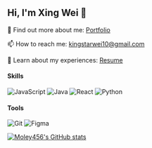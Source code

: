 ## Hi, I'm Xing Wei 👋


👦 Find out more about me: [Portfolio]()

📫 How to reach me: [kingstarwei10@gmail.com](mailto:kingstarwei10@gmail.com)

📄 Learn about my experiences: [Resume]()

#### Skills
![JavaScript](https://img.shields.io/badge/Code-JavaScript-Red/?logo=Javascript)
![Java](https://img.shields.io/badge/Code-Java-Red/?logo=Java) 
![React](https://img.shields.io/badge/Code-React-Red/?logo=React)
![Python](https://img.shields.io/badge/Code-Python-Red/?logo=Python)

#### Tools
![Git](https://img.shields.io/badge/Tools-Git-Red/?logo=Git)
![Figma](https://img.shields.io/badge/Tools-Figma-Red/?logo=Figma)

[![Moley456's GitHub stats](https://github-readme-stats.vercel.app/api?username=moley456&hide=stars&theme=tokyonight)](https://github.com/anuraghazra/github-readme-stats)
